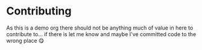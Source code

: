 # Contributing

As this is a demo org there should not be anything much of value in here to contribute to... if there is let me know and maybe I've committed code to the wrong place 😋
